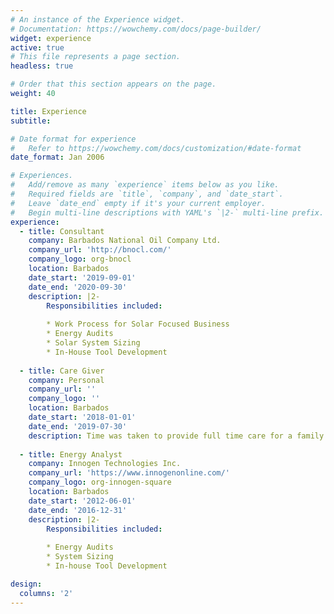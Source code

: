 ```yaml
---
# An instance of the Experience widget.
# Documentation: https://wowchemy.com/docs/page-builder/
widget: experience
active: true
# This file represents a page section.
headless: true

# Order that this section appears on the page.
weight: 40

title: Experience
subtitle:

# Date format for experience
#   Refer to https://wowchemy.com/docs/customization/#date-format
date_format: Jan 2006

# Experiences.
#   Add/remove as many `experience` items below as you like.
#   Required fields are `title`, `company`, and `date_start`.
#   Leave `date_end` empty if it's your current employer.
#   Begin multi-line descriptions with YAML's `|2-` multi-line prefix.
experience:
  - title: Consultant
    company: Barbados National Oil Company Ltd.
    company_url: 'http://bnocl.com/'
    company_logo: org-bnocl
    location: Barbados
    date_start: '2019-09-01'
    date_end: '2020-09-30'
    description: |2-
        Responsibilities included:
        
        * Work Process for Solar Focused Business
        * Energy Audits
        * Solar System Sizing
        * In-House Tool Development
        
  - title: Care Giver
    company: Personal
    company_url: ''
    company_logo: ''
    location: Barbados
    date_start: '2018-01-01'
    date_end: '2019-07-30'
    description: Time was taken to provide full time care for a family member
        
  - title: Energy Analyst
    company: Innogen Technologies Inc.
    company_url: 'https://www.innogenonline.com/'
    company_logo: org-innogen-square
    location: Barbados
    date_start: '2012-06-01'
    date_end: '2016-12-31'
    description: |2-
        Responsibilities included:
        
        * Energy Audits
        * System Sizing
        * In-house Tool Development

design:
  columns: '2'
---
```

